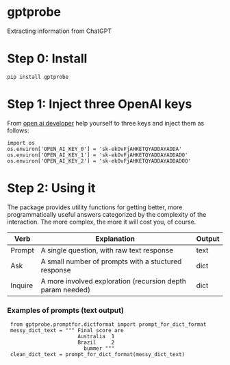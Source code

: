 # gptprobe
Extracting information from ChatGPT 



# Step 0: Install 

    pip install gptprobe 
    
# Step 1: Inject three OpenAI keys
From [open ai developer](https://platform.openai.com/account/api-keys) help yourself to three keys and inject them as follows:

    import os 
    os.environ['OPEN_AI_KEY_0'] = 'sk-ekOvFjAHKETQYADDAYADDA'
    os.environ['OPEN_AI_KEY_1'] = 'sk-ekOvFjAHKETQYADDAYADDADO'
    os.environ['OPEN_AI_KEY_2'] = 'sk-ekOvFjAHKETQYADDAYADDADOO'


# Step 2: Using it
The package provides utility functions for getting better, more programmatically useful
answers categorized by the complexity of the interaction. The more complex, the more it
will cost you, of course. 

  | Verb   | Explanation                                                | Output   |
  |------------------------------------------------------------|----------------------------------------------|----------|
  | Prompt | A single question, with raw text response                  | text     |
  | Ask    | A small number of prompts with a stuctured response        | dict     |
  | Inquire| A more involved exploration (recursion depth param needed) | dict     |
     
### Examples of prompts (text output)

     from gptprobe.promptfor.dictformat import prompt_for_dict_format
     messy_dict_text = """ Final score are 
                           Australia  1 
                           Brazil     2
                             bummer """
     clean_dict_text = prompt_for_dict_format(messy_dict_text)



     


    